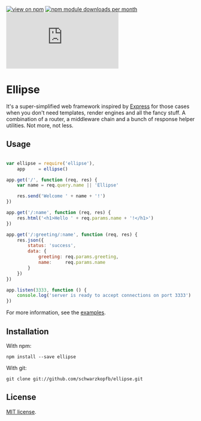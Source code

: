 [![view on npm](http://img.shields.io/npm/v/ellipse.svg)](https://www.npmjs.com/package/ellipse)
[![npm module downloads per month](http://img.shields.io/npm/dm/ellipse.svg)](https://www.npmjs.com/package/ellipse)
![Analytics](https://ga-beacon.appspot.com/UA-66872036-1/ellipse/README.md?pixel)

# Ellipse

It's a super-simplified web framework inspired by [Express](http://expressjs.com/) for those cases when you don't need templates, render engines and all the fancy stuff.
A combination of a router, a middleware chain and a bunch of response helper utilities. Not more, not less. 

## Usage

```js

var ellipse = require('ellipse'),
    app     = ellipse()

app.get('/', function (req, res) {
    var name = req.query.name || 'Ellipse'

    res.send('Welcome ' + name + '!')
})

app.get('/:name', function (req, res) {
    res.html('<h1>Hello ' + req.params.name + '!</h1>')
})

app.get('/:greeting/:name', function (req, res) {
    res.json({
        status: 'success',
        data: {
            greeting: req.params.greeting,
            name:     req.params.name
        }
    })
})

app.listen(3333, function () {
    console.log('server is ready to accept connections on port 3333')
})

```

For more information, see the [examples](https://github.com/schwarzkopfb/ellipse/blob/master/examples). 

## Installation

With npm:

    npm install --save ellipse
    
With git:
    
    git clone git://github.com/schwarzkopfb/ellipse.git

## License

[MIT license](https://github.com/schwarzkopfb/ellipse/blob/master/LICENSE).